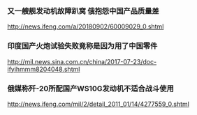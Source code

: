 ### 又一艘舰发动机故障趴窝 俄抱怨中国产品质量差
http://news.ifeng.com/a/20180902/60009029_0.shtml
### 印度国产火炮试验失败竟称是因为用了中国零件
http://mil.news.sina.com.cn/china/2017-07-23/doc-ifyihmmm8204048.shtml
### 俄媒称歼-20所配国产WS10G发动机不适合战斗使用
http://news.ifeng.com/mil/2/detail_2011_01/14/4277559_0.shtml